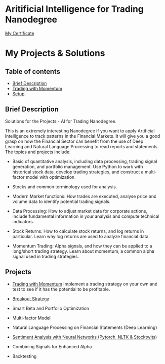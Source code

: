 # Aritificial Intelligence for Trading Nanodegree 
[My Certificate](https://confirm.udacity.com/KZ9E4ZVH)

# My Projects & Solutions

## Table of contents
* [Brief Description](#brief-description)
* [Trading with Momentum](#trading-momentum)
* [Setup](#setup)

## Brief Description

Solutions for the Projects - AI for Trading Nanodegree.

This is an extremely interesting Nanodegree if you want to apply Artificial Intelligence to track
patterns in the Financial Markets. It will give you a good grasp on how the Financial Sector can
benefit from the use of Deep Learning and Natural Language Processing to read reports and statements. The topics and projects include:

* Basic of quantitative analysis, including data processing, trading signal generation, and portfolio management. Use Python to work with historical stock data, develop trading strategies, and construct a multi-factor model with optimization.

* Stocks and common terminology used for analysis.

* Modern Market functions: How trades are executed, analyse price and volume data to identify potential trading signals.

* Data Processing: How to adjust market data for corporate actions, include fundamental information in your analysis and compute technical indicators.

* Stock Returns: How to calculate stock returns, and log returns in particular. Learn why log returns are used to analyze financial data.

* Momentum Trading: Alpha signals, and how they can be applied to a long/short trading strategy. Learn about momentum, a common alpha signal used in trading strategies.



## Projects

* [Trading with Momentum](https://github.com/jseluis/AI_for_Trading/tree/main/Trading_with_Momentum)
        Implement a trading strategy on your own and test to see if it has the potential to be profitable.

* [Breakout Strategy](https://github.com/jseluis/Artificial_Intelligence_for_Trading/tree/main/Breakout_Strategy)

* Smart Beta and Portfolio Optimization

* Multi-factor Model

* Natural Language Processing on Financial Statements (Deep Learning)

* [Sentiment Analysis with Neural Networks (Pytorch, NLTK & Stocktwits)](https://github.com/jseluis/Artificial_Intelligence_for_Trading/tree/main/Sentiment_Analysis_with_Neural_Networks)

* Combining Signals for Enhanced Alpha

* Backtesting